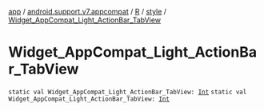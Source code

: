 [app](../../../index.md) / [android.support.v7.appcompat](../../index.md) / [R](../index.md) / [style](index.md) / [Widget_AppCompat_Light_ActionBar_TabView](./-widget_-app-compat_-light_-action-bar_-tab-view.md)

# Widget_AppCompat_Light_ActionBar_TabView

`static val Widget_AppCompat_Light_ActionBar_TabView: `[`Int`](https://kotlinlang.org/api/latest/jvm/stdlib/kotlin/-int/index.html)
`static val Widget_AppCompat_Light_ActionBar_TabView: `[`Int`](https://kotlinlang.org/api/latest/jvm/stdlib/kotlin/-int/index.html)